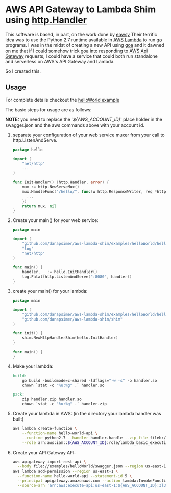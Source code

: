 # AWS API Gateway to Lambda Shim using [http.Handler](https://golang.org/pkg/net/http/#Handler)

This software is based, in part, on the work done by [eawsy](http://github.com/eawsy/aws-lambda-go/) 
 Their terrific idea was to use the Python 2.7 runtime available in [AWS Lambda](https://aws.amazon.com/lambda/)
 to run [go](http://golang.com) programs.  I was in the midst of creating a new API using [goa](http://goa.design)
 and it dawned on me that if I could somehow trick goa into responding to 
 [AWS Api Gateway](https://aws.amazon.com/api-gateway/) requests, I could have a service that could both run standalone 
 and serverless on AWS's API Gateway and Lambda.

So I created this.

## Usage

For complete details checkout the [helloWorld example](examples/helloWorld)

The basic steps for usage are as follows:

**NOTE:** you need to replace the '*${AWS_ACCOUNT_ID}*' place holder in 
 the swagger.json and the aws commands above with your account id.
 
1. separate your configuration of your web service muxer from your call to http.ListenAndServe. 
  
    ```go
    package hello

    import (
        "net/http"
        ...
    )
 
    func InitHandler() (http.Handler, error) {
        mux := http.NewServeMux()
        mux.HandleFunc("/hello/", func(w http.ResponseWriter, req *http.Request) {
          ...
        })
        return mux, nil
    }
    ```
2. Create your main() for your web service: 

    ```go
    package main

    import (
    	"github.com/danapsimer/aws-lambda-shim/examples/helloWorld/hello"
    	"log"
    	"net/http"
    )

    func main() {
    	handler, _ := hello.InitHandler()
    	log.Fatal(http.ListenAndServe(":8080", handler))
    }
    ```
3. create your main() for your lambda: 

    ```go
    package main

    import (
        "github.com/danapsimer/aws-lambda-shim/examples/helloWorld/hello"
        "github.com/danapsimer/aws-lambda-shim/shim"
    )

    func init() {
        shim.NewHttpHandlerShim(hello.InitHandler)
    }

    func main() {
    }
    ```
4. Make your lambda: 

    ```Makefile
    build:
    	go build -buildmode=c-shared -ldflags="-w -s" -o handler.so
    	chown `stat -c "%u:%g" .` handler.so

    pack:
    	zip handler.zip handler.so
    	chown `stat -c "%u:%g" .` handler.zip
    ```
5. Create your lambda in AWS: (in the directory your lambda handler was built) 
    
    ```bash
    aws lambda create-function \
        --function-name hello-world-api \
        --runtime python2.7 --handler handler.handle --zip-file fileb://handler.zip \
        --role arn:aws:iam::${AWS_ACCOUNT_ID}:role/lambda_basic_execution
    ```
6. Create your API Gateway API: 
    
    ```bash
    aws apigateway import-rest-api \
      --body file://examples/helloWorld/swagger.json --region us-east-1
    aws lambda add-permission --region us-east-1 \
      --function-name hello-world-api --statement-id 5 \
      --principal apigateway.amazonaws.com --action lambda:InvokeFunction \
      --source-arn 'arn:aws:execute-api:us-east-1:${AWS_ACCOUNT_ID}:3l3za8xwnd/*/*/*'
    ```


